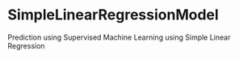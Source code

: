 # SimpleLinearRegressionModel
Prediction using Supervised Machine Learning using Simple Linear Regression
